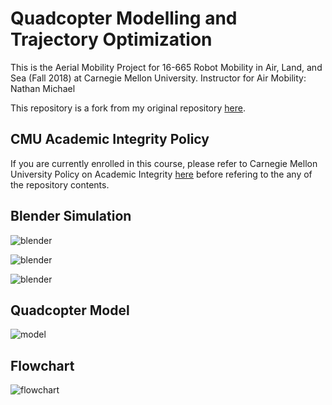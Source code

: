 # Quadcopter Modelling and Trajectory Optimization
This is the Aerial Mobility Project for 16-665 Robot Mobility in Air, Land, and Sea (Fall 2018) at Carnegie Mellon University.
Instructor for Air Mobility: Nathan Michael

This repository is a fork from my original repository [here](https://github.com/heethesh/16-665-Robot-Mobility).

## CMU Academic Integrity Policy
If you are currently enrolled in this course, please refer to Carnegie Mellon University Policy on Academic Integrity [here](https://www.cmu.edu/policies/student-and-student-life/academic-integrity.html) before refering to the any of the repository contents.

## Blender Simulation
![blender](https://github.com/Quadcopter-Modelling-and-Trajectory-Optimizationmaster/report/images/Pirouette-01.PNG "Quadrotor Pirouette")

![blender](https://github.com/Quadcopter-Modelling-and-Trajectory-Optimizationmaster/report/images/Free-Skate-02.PNG "Quadrotor Flip")

![blender](https://github.com/Quadcopter-Modelling-and-Trajectory-Optimizationmaster/report/images/Free-Skate-01.PNG "Quadrotor Fly-Through-Ring")

## Quadcopter Model
![model](https://github.com/Quadcopter-Modelling-and-Trajectory-Optimizationmaster/report/images/Quadcopter-Model-01.png "Quadrotor Controller Model")

## Flowchart
![flowchart](https://github.com/Quadcopter-Modelling-and-Trajectory-Optimizationmaster/report/images/Software-Model-01.png "Software Flowchart")

